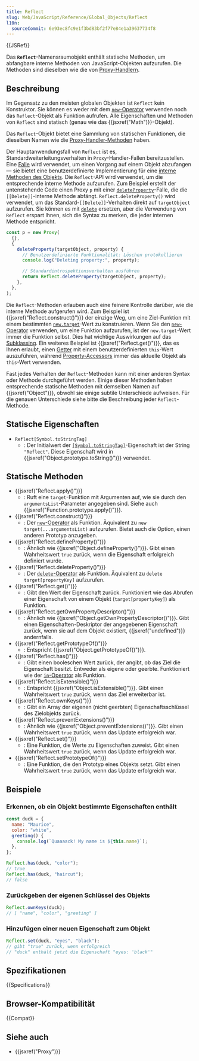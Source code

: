 ```yaml
---
title: Reflect
slug: Web/JavaScript/Reference/Global_Objects/Reflect
l10n:
  sourceCommit: 6e93ec8fc9e1f3bd83bf2f77e84e1a39637734f8
---
```


{{JSRef}}

Das **`Reflect`**-Namensraumobjekt enthält statische Methoden, um abfangbare interne Methoden von JavaScript-Objekten aufzurufen. Die Methoden sind dieselben wie die von [Proxy-Handlern](/de/docs/Web/JavaScript/Reference/Global_Objects/Proxy/Proxy).

## Beschreibung

Im Gegensatz zu den meisten globalen Objekten ist `Reflect` kein Konstruktor. Sie können es weder mit dem [`new`-Operator](/de/docs/Web/JavaScript/Reference/Operators/new) verwenden noch das `Reflect`-Objekt als Funktion aufrufen. Alle Eigenschaften und Methoden von `Reflect` sind statisch (genau wie das {{jsxref("Math")}}-Objekt).

Das `Reflect`-Objekt bietet eine Sammlung von statischen Funktionen, die dieselben Namen wie die [Proxy-Handler-Methoden](/de/docs/Web/JavaScript/Reference/Global_Objects/Proxy/Proxy) haben.

Der Hauptanwendungsfall von `Reflect` ist es, Standardweiterleitungsverhalten in `Proxy`-Handler-Fallen bereitzustellen. Eine [Falle](/de/docs/Web/JavaScript/Reference/Global_Objects/Proxy#terminology) wird verwendet, um einen Vorgang auf einem Objekt abzufangen — sie bietet eine benutzerdefinierte Implementierung für eine [interne Methoden des Objekts](/de/docs/Web/JavaScript/Reference/Global_Objects/Proxy#object_internal_methods). Die `Reflect`-API wird verwendet, um die entsprechende interne Methode aufzurufen. Zum Beispiel erstellt der untenstehende Code einen Proxy `p` mit einer [`deleteProperty`](/de/docs/Web/JavaScript/Reference/Global_Objects/Proxy/Proxy/deleteProperty)-Falle, die die `[[Delete]]`-interne Methode abfängt. `Reflect.deleteProperty()` wird verwendet, um das Standard-`[[Delete]]`-Verhalten direkt auf `targetObject` aufzurufen. Sie können es mit [`delete`](/de/docs/Web/JavaScript/Reference/Operators/delete) ersetzen, aber die Verwendung von `Reflect` erspart Ihnen, sich die Syntax zu merken, die jeder internen Methode entspricht.

```js
const p = new Proxy(
  {},
  {
    deleteProperty(targetObject, property) {
      // Benutzerdefinierte Funktionalität: Löschen protokollieren
      console.log("Deleting property:", property);

      // Standardintrospektionsverhalten ausführen
      return Reflect.deleteProperty(targetObject, property);
    },
  },
);
```

Die `Reflect`-Methoden erlauben auch eine feinere Kontrolle darüber, wie die interne Methode aufgerufen wird. Zum Beispiel ist {{jsxref("Reflect.construct()")}} der einzige Weg, um eine Ziel-Funktion mit einem bestimmten [`new.target`](/de/docs/Web/JavaScript/Reference/Operators/new.target)-Wert zu konstruieren. Wenn Sie den [`new`-Operator](/de/docs/Web/JavaScript/Reference/Operators/new) verwenden, um eine Funktion aufzurufen, ist der `new.target`-Wert immer die Funktion selbst. Dies hat wichtige Auswirkungen auf das [Subklassing](/de/docs/Web/JavaScript/Reference/Operators/new.target#new.target_using_reflect.construct). Ein weiteres Beispiel ist {{jsxref("Reflect.get()")}}, das es Ihnen erlaubt, einen [Getter](/de/docs/Web/JavaScript/Reference/Functions/get) mit einem benutzerdefinierten `this`-Wert auszuführen, während [Property-Accessors](/de/docs/Web/JavaScript/Reference/Operators/Property_accessors) immer das aktuelle Objekt als `this`-Wert verwenden.

Fast jedes Verhalten der `Reflect`-Methoden kann mit einer anderen Syntax oder Methode durchgeführt werden. Einige dieser Methoden haben entsprechende statische Methoden mit demselben Namen auf {{jsxref("Object")}}, obwohl sie einige subtile Unterschiede aufweisen. Für die genauen Unterschiede siehe bitte die Beschreibung jeder `Reflect`-Methode.

## Statische Eigenschaften

- `Reflect[Symbol.toStringTag]`
  - : Der Initialwert der [`[Symbol.toStringTag]`](/de/docs/Web/JavaScript/Reference/Global_Objects/Symbol/toStringTag)-Eigenschaft ist der String `"Reflect"`. Diese Eigenschaft wird in {{jsxref("Object.prototype.toString()")}} verwendet.

## Statische Methoden

- {{jsxref("Reflect.apply()")}}
  - : Ruft eine `target`-Funktion mit Argumenten auf, wie sie durch den `argumentsList`-Parameter angegeben sind. Siehe auch {{jsxref("Function.prototype.apply()")}}.
- {{jsxref("Reflect.construct()")}}
  - : Der [`new`-Operator](/de/docs/Web/JavaScript/Reference/Operators/new) als Funktion. Äquivalent zu `new target(...argumentsList)` aufzurufen. Bietet auch die Option, einen anderen Prototyp anzugeben.
- {{jsxref("Reflect.defineProperty()")}}
  - : Ähnlich wie {{jsxref("Object.defineProperty()")}}. Gibt einen Wahrheitswert `true` zurück, wenn die Eigenschaft erfolgreich definiert wurde.
- {{jsxref("Reflect.deleteProperty()")}}
  - : Der [`delete`-Operator](/de/docs/Web/JavaScript/Reference/Operators/delete) als Funktion. Äquivalent zu `delete target[propertyKey]` aufzurufen.
- {{jsxref("Reflect.get()")}}
  - : Gibt den Wert der Eigenschaft zurück. Funktioniert wie das Abrufen einer Eigenschaft von einem Objekt (`target[propertyKey]`) als Funktion.
- {{jsxref("Reflect.getOwnPropertyDescriptor()")}}
  - : Ähnlich wie {{jsxref("Object.getOwnPropertyDescriptor()")}}. Gibt einen Eigenschaften-Deskriptor der angegebenen Eigenschaft zurück, wenn sie auf dem Objekt existiert, {{jsxref("undefined")}} andernfalls.
- {{jsxref("Reflect.getPrototypeOf()")}}
  - : Entspricht {{jsxref("Object.getPrototypeOf()")}}.
- {{jsxref("Reflect.has()")}}
  - : Gibt einen booleschen Wert zurück, der angibt, ob das Ziel die Eigenschaft besitzt. Entweder als eigene oder geerbte. Funktioniert wie der [`in`-Operator](/de/docs/Web/JavaScript/Reference/Operators/in) als Funktion.
- {{jsxref("Reflect.isExtensible()")}}
  - : Entspricht {{jsxref("Object.isExtensible()")}}. Gibt einen Wahrheitswert `true` zurück, wenn das Ziel erweiterbar ist.
- {{jsxref("Reflect.ownKeys()")}}
  - : Gibt ein Array der eigenen (nicht geerbten) Eigenschaftsschlüssel des Zielobjekts zurück.
- {{jsxref("Reflect.preventExtensions()")}}
  - : Ähnlich wie {{jsxref("Object.preventExtensions()")}}. Gibt einen Wahrheitswert `true` zurück, wenn das Update erfolgreich war.
- {{jsxref("Reflect.set()")}}
  - : Eine Funktion, die Werte zu Eigenschaften zuweist. Gibt einen Wahrheitswert `true` zurück, wenn das Update erfolgreich war.
- {{jsxref("Reflect.setPrototypeOf()")}}
  - : Eine Funktion, die den Prototyp eines Objekts setzt. Gibt einen Wahrheitswert `true` zurück, wenn das Update erfolgreich war.

## Beispiele

### Erkennen, ob ein Objekt bestimmte Eigenschaften enthält

```js
const duck = {
  name: "Maurice",
  color: "white",
  greeting() {
    console.log(`Quaaaack! My name is ${this.name}`);
  },
};

Reflect.has(duck, "color");
// true
Reflect.has(duck, "haircut");
// false
```

### Zurückgeben der eigenen Schlüssel des Objekts

```js
Reflect.ownKeys(duck);
// [ "name", "color", "greeting" ]
```

### Hinzufügen einer neuen Eigenschaft zum Objekt

```js
Reflect.set(duck, "eyes", "black");
// gibt "true" zurück, wenn erfolgreich
// "duck" enthält jetzt die Eigenschaft "eyes: 'black'"
```

## Spezifikationen

{{Specifications}}

## Browser-Kompatibilität

{{Compat}}

## Siehe auch

- {{jsxref("Proxy")}}
